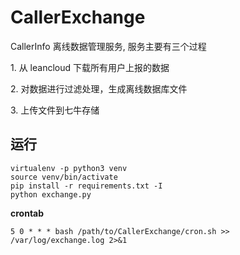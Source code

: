 # CallerExchange
CallerInfo 离线数据管理服务, 服务主要有三个过程

1\. 从 leancloud 下载所有用户上报的数据

2\. 对数据进行过滤处理，生成离线数据库文件

3\. 上传文件到七牛存储

## 运行

```
virtualenv -p python3 venv
source venv/bin/activate
pip install -r requirements.txt -I
python exchange.py
```

**crontab**

```
5 0 * * * bash /path/to/CallerExchange/cron.sh >> /var/log/exchange.log 2>&1
```
